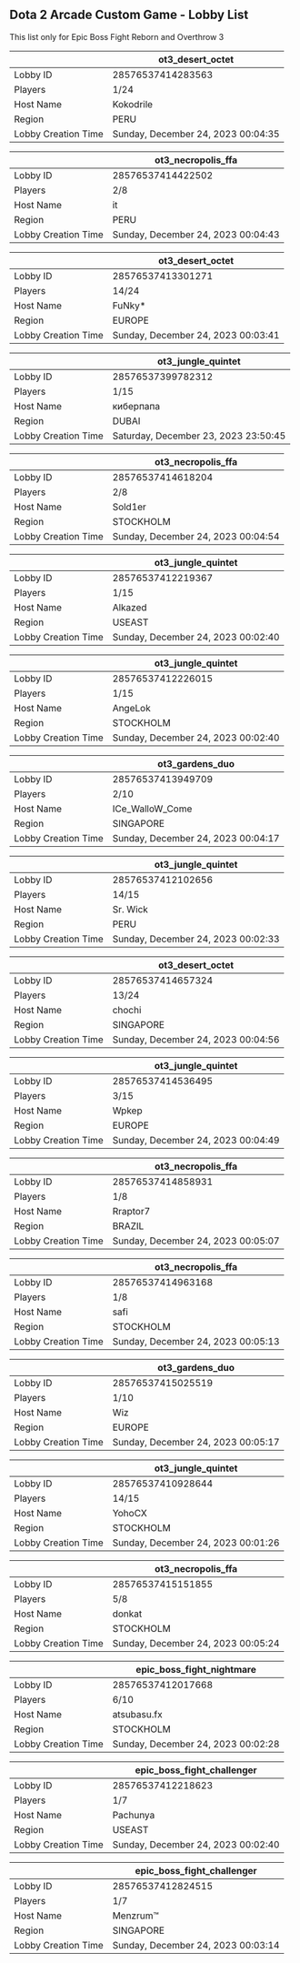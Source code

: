 ## Dota 2 Arcade Custom Game - Lobby List

This list only for Epic Boss Fight Reborn and Overthrow 3

|  | ot3_desert_octet |
| ------ | ------ |
| Lobby ID | 28576537414283563 |
| Players | 1/24 |
| Host Name | Kokodrile |
| Region | PERU |
| Lobby Creation Time | Sunday, December 24, 2023 00:04:35 |


|  | ot3_necropolis_ffa |
| ------ | ------ |
| Lobby ID | 28576537414422502 |
| Players | 2/8 |
| Host Name | it |
| Region | PERU |
| Lobby Creation Time | Sunday, December 24, 2023 00:04:43 |


|  | ot3_desert_octet |
| ------ | ------ |
| Lobby ID | 28576537413301271 |
| Players | 14/24 |
| Host Name | FuNky* |
| Region | EUROPE |
| Lobby Creation Time | Sunday, December 24, 2023 00:03:41 |


|  | ot3_jungle_quintet |
| ------ | ------ |
| Lobby ID | 28576537399782312 |
| Players | 1/15 |
| Host Name | киберпапа |
| Region | DUBAI |
| Lobby Creation Time | Saturday, December 23, 2023 23:50:45 |


|  | ot3_necropolis_ffa |
| ------ | ------ |
| Lobby ID | 28576537414618204 |
| Players | 2/8 |
| Host Name | Sold1er |
| Region | STOCKHOLM |
| Lobby Creation Time | Sunday, December 24, 2023 00:04:54 |


|  | ot3_jungle_quintet |
| ------ | ------ |
| Lobby ID | 28576537412219367 |
| Players | 1/15 |
| Host Name | Alkazed |
| Region | USEAST |
| Lobby Creation Time | Sunday, December 24, 2023 00:02:40 |


|  | ot3_jungle_quintet |
| ------ | ------ |
| Lobby ID | 28576537412226015 |
| Players | 1/15 |
| Host Name | AngeLok |
| Region | STOCKHOLM |
| Lobby Creation Time | Sunday, December 24, 2023 00:02:40 |


|  | ot3_gardens_duo |
| ------ | ------ |
| Lobby ID | 28576537413949709 |
| Players | 2/10 |
| Host Name | ICe_WalloW_Come |
| Region | SINGAPORE |
| Lobby Creation Time | Sunday, December 24, 2023 00:04:17 |


|  | ot3_jungle_quintet |
| ------ | ------ |
| Lobby ID | 28576537412102656 |
| Players | 14/15 |
| Host Name | Sr. Wick |
| Region | PERU |
| Lobby Creation Time | Sunday, December 24, 2023 00:02:33 |


|  | ot3_desert_octet |
| ------ | ------ |
| Lobby ID | 28576537414657324 |
| Players | 13/24 |
| Host Name | chochi |
| Region | SINGAPORE |
| Lobby Creation Time | Sunday, December 24, 2023 00:04:56 |


|  | ot3_jungle_quintet |
| ------ | ------ |
| Lobby ID | 28576537414536495 |
| Players | 3/15 |
| Host Name | Wpkep |
| Region | EUROPE |
| Lobby Creation Time | Sunday, December 24, 2023 00:04:49 |


|  | ot3_necropolis_ffa |
| ------ | ------ |
| Lobby ID | 28576537414858931 |
| Players | 1/8 |
| Host Name | Rraptor7 |
| Region | BRAZIL |
| Lobby Creation Time | Sunday, December 24, 2023 00:05:07 |


|  | ot3_necropolis_ffa |
| ------ | ------ |
| Lobby ID | 28576537414963168 |
| Players | 1/8 |
| Host Name | safi |
| Region | STOCKHOLM |
| Lobby Creation Time | Sunday, December 24, 2023 00:05:13 |


|  | ot3_gardens_duo |
| ------ | ------ |
| Lobby ID | 28576537415025519 |
| Players | 1/10 |
| Host Name | Wiz |
| Region | EUROPE |
| Lobby Creation Time | Sunday, December 24, 2023 00:05:17 |


|  | ot3_jungle_quintet |
| ------ | ------ |
| Lobby ID | 28576537410928644 |
| Players | 14/15 |
| Host Name | YohoCX |
| Region | STOCKHOLM |
| Lobby Creation Time | Sunday, December 24, 2023 00:01:26 |


|  | ot3_necropolis_ffa |
| ------ | ------ |
| Lobby ID | 28576537415151855 |
| Players | 5/8 |
| Host Name | donkat |
| Region | STOCKHOLM |
| Lobby Creation Time | Sunday, December 24, 2023 00:05:24 |


|  | epic_boss_fight_nightmare |
| ------ | ------ |
| Lobby ID | 28576537412017668 |
| Players | 6/10 |
| Host Name | atsubasu.fx |
| Region | STOCKHOLM |
| Lobby Creation Time | Sunday, December 24, 2023 00:02:28 |


|  | epic_boss_fight_challenger |
| ------ | ------ |
| Lobby ID | 28576537412218623 |
| Players | 1/7 |
| Host Name | Pachunya |
| Region | USEAST |
| Lobby Creation Time | Sunday, December 24, 2023 00:02:40 |


|  | epic_boss_fight_challenger |
| ------ | ------ |
| Lobby ID | 28576537412824515 |
| Players | 1/7 |
| Host Name | Menzrum™ |
| Region | SINGAPORE |
| Lobby Creation Time | Sunday, December 24, 2023 00:03:14 |


